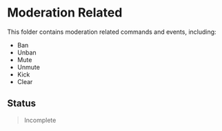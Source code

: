 # Moderation Related
This folder contains moderation related commands and events, including: 
- Ban
- Unban
- Mute
- Unmute
- Kick
- Clear

## Status
> Incomplete
